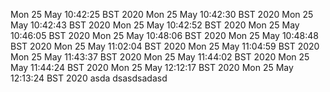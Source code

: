 Mon 25 May 10:42:25 BST 2020
Mon 25 May 10:42:30 BST 2020
Mon 25 May 10:42:43 BST 2020
Mon 25 May 10:42:52 BST 2020
Mon 25 May 10:46:05 BST 2020
Mon 25 May 10:48:06 BST 2020
Mon 25 May 10:48:48 BST 2020
Mon 25 May 11:02:04 BST 2020
Mon 25 May 11:04:59 BST 2020
Mon 25 May 11:43:37 BST 2020
Mon 25 May 11:44:02 BST 2020
Mon 25 May 11:44:24 BST 2020
Mon 25 May 12:12:17 BST 2020
Mon 25 May 12:13:24 BST 2020
asda dsasdsadasd
